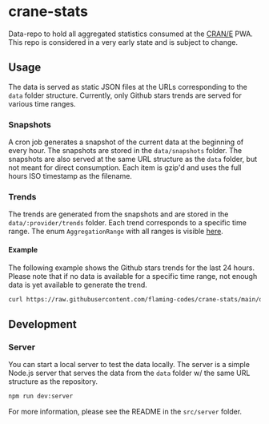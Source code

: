 # crane-stats

Data-repo to hold all aggregated statistics consumed at the [CRAN/E](https://cran-e.com) PWA. This repo is considered in a very early state and is subject to change.

## Usage

The data is served as static JSON files at the URLs corresponding to the `data` folder structure. Currently, only Github stars trends are served for various time ranges.

### Snapshots

A cron job generates a snapshot of the current data at the beginning of every hour. The snapshots are stored in the `data/snapshots` folder. The snapshots are also served at the same URL structure as the `data` folder, but not meant for direct consumption. Each item is gzip'd and uses the full hours ISO timestamp as the filename.

### Trends

The trends are generated from the snapshots and are stored in the `data/:provider/trends` folder. Each trend corresponds to a specific time range. The enum `AggregationRange` with all ranges is visible [here](https://github.com/flaming-codes/crane-stats/blob/2169d04a5426ababa2ee92b5bcf7f3bbad24afad/src/adapters/data/types.ts).

#### Example

The following example shows the Github stars trends for the last 24 hours. Please note that if no data is available for a specific time range, not enough data is yet available to generate the trend.

```bash
curl https://raw.githubusercontent.com/flaming-codes/crane-stats/main/data/github/trends/24h.json
```

## Development

### Server

You can start a local server to test the data locally. The server is a simple Node.js server that serves the data from the `data` folder w/ the same URL structure as the repository.

```bash
npm run dev:server
```

For more information, please see the README in the `src/server` folder.

